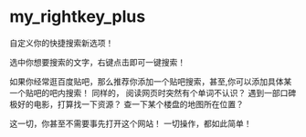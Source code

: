 # my_rightkey_plus
自定义你的快捷搜索新选项！


选中你想要搜索的文字，右键点击即可一键搜索！

如果你经常逛百度贴吧，那么推荐你添加一个贴吧搜索，甚至,你可以添加具体某一个贴吧的吧内搜索！
同样的，
阅读网页时突然有个单词不认识？
遇到一部口碑极好的电影，打算找一下资源？
查一下某个楼盘的地图所在位置？

这一切，你甚至不需要事先打开这个网站！
一切操作，都如此简单！
